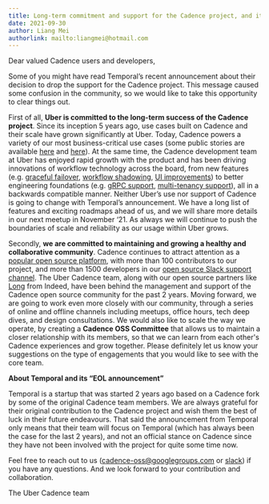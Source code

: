 ```yaml
---
title: Long-term commitment and support for the Cadence project, and its community
date: 2021-09-30
author: Liang Mei
authorlink: mailto:liangmei@hotmail.com
---
```


Dear valued Cadence users and developers,


Some of you might have read Temporal’s recent announcement about their decision to drop the support for the Cadence project. This message caused some confusion in the community, so we would like to take this opportunity to clear things out.


First of all, **Uber is committed to the long-term success of the Cadence project**. Since its inception 5 years ago, use cases built on Cadence and their scale have grown significantly at Uber. Today, Cadence powers a variety of our most business-critical use cases (some public stories are available [here](https://eng.uber.com/hadoop-container-blog/) and [here](https://eng.uber.com/meet-sao-paulo-tech/)). At the same time, the Cadence development team at Uber has enjoyed rapid growth with the product and has been driving innovations of workflow technology across the board, from new features (e.g. [graceful failover](https://github.com/uber/cadence/pulls?q=is%3Apr+graceful+failover), [workflow shadowing](https://cadenceworkflow.io/docs/java-client/workflow-replay-shadowing/#workflow-replayer), [UI improvements](https://github.com/uber/cadence-web/commits/master)) to better engineering foundations (e.g. [gRPC support](https://github.com/uber/cadence/pulls?q=is%3Apr+grpc), [multi-tenancy support](https://github.com/uber/cadence/pulls?q=is%3Apr+label%3A%22cadence+multi-tenancy%22+)), all in a backwards compatible manner. Neither Uber’s use nor support of Cadence is going to change with Temporal’s announcement. We have a long list of features and exciting roadmaps ahead of us, and we will share more details in our next meetup in November ‘21. As always we will continue to push the boundaries of scale and reliability as our usage within Uber grows.


Secondly, **we are committed to maintaining and growing a healthy and collaborative community**. Cadence continues to attract attention as a [popular open source platform](https://star-history.t9t.io/#uber/cadence), with more than 100 contributors to our project, and more than 1500 developers in our [open source Slack support channel](https://t.uber.com/cadence-slack). The Uber Cadence team, along with our open source partners like [Long](https://www.linkedin.com/in/prclqz/) from Indeed, have been behind the management and support of the Cadence open source community for the past 2 years. Moving forward, we are going to work even more closely with our community, through a series of online and offline channels including meetups, office hours, tech deep dives, and design consultations. We would also like to scale the way we operate, by creating a **Cadence OSS Committee** that allows us to maintain a closer relationship with its members, so that we can learn from each other's Cadence experiences and grow together. Please definitely let us know your suggestions on the type of engagements that you would like to see with the core team.


**About Temporal and its “EOL announcement”**

Temporal is a startup that was started 2 years ago based on a Cadence fork by some of the original Cadence team members. We are always grateful for their original contribution to the Cadence project and wish them the best of luck in their future endeavours. That said the announcement from Temporal only means that their team will focus on Temporal (which has always been the case for the last 2 years), and not an official stance on Cadence since they have not been involved with the project for quite some time now.


Feel free to reach out to us ([cadence-oss@googlegroups.com](mailto:cadence-oss@googlegroups.com) or [slack](http://t.uber.com/cadence-slack)) if you have any questions. And we look forward to your contribution and collaboration.


The Uber Cadence team
